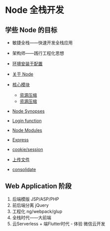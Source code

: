 # Node 全栈开发

## 学些 Node 的目标

- 敏捷全栈——快速开发全栈应用
- 架构师——践行工程化思想


- [环境安装于配置](./env)
- [关于 Node](./about)
- [核心模块](./core_modules)
  - [资源压缩](./core_modules/zlib.md)
  - [资源压缩](./core_modules/fs.md)  
- [Node Synopses](./01-node-synopses/)
- [Login function](./02-reg-login/)
- [Node Modules](./03-module)
- [Express](./04-express)
- [cookie/session](./05-cookie-session/)
- [上传文件](./07-example/)
- [consolidate](./08-consolidate/)

## Web Application 阶段

1. 后端模版 JSP/ASP/PHP
2. 前后端分离 jQuery
3. 工程化 ng/webpack/glup
4. 全栈时代——大前端
5. 云Serverless + 端Flutter时代 - 体验 微信云开发



